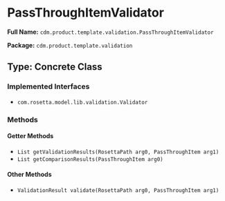 # PassThroughItemValidator

**Full Name:** `cdm.product.template.validation.PassThroughItemValidator`

**Package:** `cdm.product.template.validation`

## Type: Concrete Class

### Implemented Interfaces

- `com.rosetta.model.lib.validation.Validator`

### Methods

#### Getter Methods

- `List getValidationResults(RosettaPath arg0, PassThroughItem arg1)`
- `List getComparisonResults(PassThroughItem arg0)`

#### Other Methods

- `ValidationResult validate(RosettaPath arg0, PassThroughItem arg1)`

